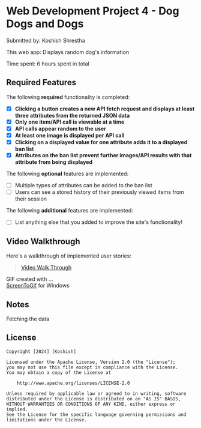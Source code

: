 # Web Development Project 4 - Dog Dogs and Dogs

Submitted by: Koshish Shrestha

This web app: Displays random dog's information 

Time spent: 6 hours spent in total

## Required Features

The following **required** functionality is completed:

- [X] **Clicking a button creates a new API fetch request and displays at least three attributes from the returned JSON data**
- [X] **Only one item/API call is viewable at a time**
- [X] **API calls appear random to the user**
- [X] **At least one image is displayed per API call**
- [X] **Clicking on a displayed value for one attribute adds it to a displayed ban list**
- [X] **Attributes on the ban list prevent further images/API results with that attribute from being displayed**

The following **optional** features are implemented:

- [ ] Multiple types of attributes can be added to the ban list
- [ ] Users can see a stored history of their previously viewed items from their session

The following **additional** features are implemented:

* [ ] List anything else that you added to improve the site's functionality!

## Video Walkthrough

Here's a walkthrough of implemented user stories:
<blockquote class="imgur-embed-pub" lang="en" data-id="a/Csv1YrF" data-context="false" ><a href="//imgur.com/a/Csv1YrF">Video Walk Through</a></blockquote><script async src="//s.imgur.com/min/embed.js" charset="utf-8"></script>

GIF created with ...  
[ScreenToGif](https://www.screentogif.com/) for Windows


## Notes
Fetching the data
## License

    Copyright [2024] [Koshish]

    Licensed under the Apache License, Version 2.0 (the "License");
    you may not use this file except in compliance with the License.
    You may obtain a copy of the License at

        http://www.apache.org/licenses/LICENSE-2.0

    Unless required by applicable law or agreed to in writing, software
    distributed under the License is distributed on an "AS IS" BASIS,
    WITHOUT WARRANTIES OR CONDITIONS OF ANY KIND, either express or implied.
    See the License for the specific language governing permissions and
    limitations under the License.
